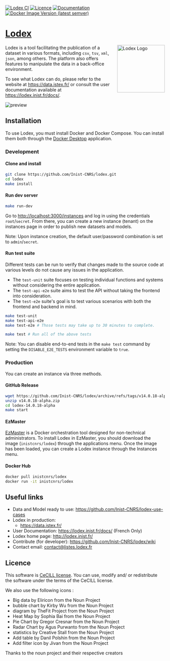 [![Lodex CI](https://github.com/Inist-CNRS/lodex/actions/workflows/lodex-ci.yml/badge.svg)](https://github.com/Inist-CNRS/lodex/actions/workflows/lodex-ci.yml)
[![Licence](https://img.shields.io/badge/licence-CeCILL%202.1-yellow.svg)](http://www.cecill.info)
[![Documentation](https://img.shields.io/badge/Documentation-f48022)](https://lodex.inist.fr/docs/)
[![Docker Image Version (latest semver)](https://img.shields.io/docker/v/inistcnrs/lodex)](https://hub.docker.com/r/inistcnrs/lodex/)

# [Lodex](http://lodex.inist.fr)

<img src="https://user-images.githubusercontent.com/7420853/30152932-1794db3c-93b5-11e7-98ab-a7f28d0061cb.png" width=150 align=right alt="Lodex Logo">

Lodex is a tool facilitating the publication of a dataset in various formats, including `csv`, `tsv`, `xml`, `json`, among others.
The platform also offers features to manipulate the data in a back-office environment.

To see what Lodex can do, please refer to the website at <https://data.istex.fr/> or 
consult the user documentation available at <https://lodex.inist.fr/docs/>.

![preview](https://docs.google.com/drawings/d/e/2PACX-1vQA8ze2ktkRLXZB9sNWkft0cUpf_jOJbTfQA7AtzvwsRfswBCuiWwEsI3kvHzAzmZNhz4CxcePQ02cA/pub?w=904&h=581)

## Installation

To use Lodex, you must install Docker and Docker Compose. You can install them both through the
[Docker Desktop](https://www.docker.com/products/docker-desktop/) application.

### Development

#### Clone and install

```bash
git clone https://github.com/Inist-CNRS/lodex.git
cd lodex
make install
```

#### Run dev server

```bash
make run-dev
```

Go to <http://localhost:3000/instances> and log in using the credentials `root`/`secret`.
From there, you can create a new instance (tenant) on the instances page in order to publish new datasets and models.

Note: Upon instance creation, the default user/password combination is set to `admin`/`secret`.

#### Run test suite

Different tests can be run to verify that changes made to the source code at various levels do not cause any issues in the application.

- The `test-unit` suite focuses on testing individual functions and systems without considering the entire application.
- The `test-api-e2e` suite aims to test the API without taking the frontend into consideration.
- The `test-e2e` suite's goal is to test various scenarios with both the frontend and backend in mind.

```bash
make test-unit
make test-api-e2e
make test-e2e # Those tests may take up to 30 minutes to complete.

make test # Run all of the above tests
```

Note: You can disable end-to-end tests in the `make test` command by setting the `DISABLE_E2E_TESTS` environment variable to `true`.

### Production

You can create an instance via three methods.

#### GitHub Release

```bash
wget https://github.com/Inist-CNRS/lodex/archive/refs/tags/v14.0.18-alpha.zip
unzip v14.0.18-alpha.zip
cd lodex-14.0.18-alpha
make start
```

#### EzMaster

[EzMaster](https://github.com/Inist-CNRS/ezmaster) is a Docker orchestration tool designed for non-technical administrators.
To install Lodex in EzMaster, you should download the image (`inistcnrs/lodex`) through the applications menu.
Once the image has been loaded, you can create a Lodex instance through the Instances menu.

#### Docker Hub

```bash
docker pull inistcnrs/lodex
docker run -it inistcnrs/lodex
```

## Useful links

- Data and Model ready to use: <https://github.com/Inist-CNRS/lodex-use-cases>
- Lodex in production:
  - <https://data.istex.fr/>
- User Documentation: <https://lodex.inist.fr/docs/> (French Only)
- Lodex home page: <http://lodex.inist.fr/>
- Contribute (for developer): <https://github.com/Inist-CNRS/lodex/wiki>
- Contact email: contact@listes.lodex.fr

## Licence

This software is [CeCILL license](https://github.com/Inist-CNRS/lodex/blob/master/LICENSE).
You can  use, modify and/ or redistribute the software under the terms of the CeCILL license.

We also use the following icons :

- Big data by Eliricon from the Noun Project
- bubble chart by Kirby Wu from the Noun Project
- diagram by TheFit Project from the Noun Project
- Heat Map by Sophia Bai from the Noun Project
- Pie Chart by Gregor Cresnar from the Noun Project
- Radar Chart by Agus Purwanto from the Noun Project
- statistics by Creative Stall from the Noun Project
- Add table by Danil Polshin from the Noun Project
- Add filter icon by Jivan from the Noun Project

Thanks to the noun project and their respective creators
